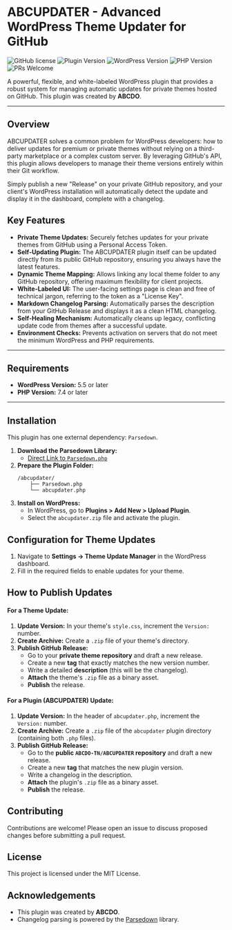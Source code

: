 # ABCUPDATER - Advanced WordPress Theme Updater for GitHub

![GitHub license](https://img.shields.io/badge/license-MIT-blue.svg)
![Plugin Version](https://img.shields.io/badge/version-0.10.0-orange)
![WordPress Version](https://img.shields.io/badge/WordPress-5.5+-blue)
![PHP Version](https://img.shields.io/badge/PHP-7.4+-blueviolet)
![PRs Welcome](https://img.shields.io/badge/PRs-welcome-brightgreen.svg)

A powerful, flexible, and white-labeled WordPress plugin that provides a robust system for managing automatic updates for private themes hosted on GitHub. This plugin was created by **ABCDO**.

---

## Overview

ABCUPDATER solves a common problem for WordPress developers: how to deliver updates for premium or private themes without relying on a third-party marketplace or a complex custom server. By leveraging GitHub's API, this plugin allows developers to manage their theme versions entirely within their Git workflow.

Simply publish a new "Release" on your private GitHub repository, and your client's WordPress installation will automatically detect the update and display it in the dashboard, complete with a changelog.

## Key Features

-   **Private Theme Updates:** Securely fetches updates for your private themes from GitHub using a Personal Access Token.
-   **Self-Updating Plugin:** The ABCUPDATER plugin itself can be updated directly from its public GitHub repository, ensuring you always have the latest features.
-   **Dynamic Theme Mapping:** Allows linking any local theme folder to any GitHub repository, offering maximum flexibility for client projects.
-   **White-Labeled UI:** The user-facing settings page is clean and free of technical jargon, referring to the token as a "License Key".
-   **Markdown Changelog Parsing:** Automatically parses the description from your GitHub Release and displays it as a clean HTML changelog.
-   **Self-Healing Mechanism:** Automatically cleans up legacy, conflicting update code from themes after a successful update.
-   **Environment Checks:** Prevents activation on servers that do not meet the minimum WordPress and PHP requirements.

---

## Requirements

-   **WordPress Version:** 5.5 or later
-   **PHP Version:** 7.4 or later

---

## Installation

This plugin has one external dependency: `Parsedown`.

1.  **Download the Parsedown Library:**
    -   [Direct Link to `Parsedown.php`](https://raw.githubusercontent.com/erusev/parsedown/master/Parsedown.php)
2.  **Prepare the Plugin Folder:**
    ```
    /abcupdater/
        ├── Parsedown.php
        └── abcupdater.php
    ```
3.  **Install on WordPress:**
    -   In WordPress, go to **Plugins > Add New > Upload Plugin**.
    -   Select the `abcupdater.zip` file and activate the plugin.

## Configuration for Theme Updates

1.  Navigate to **Settings -> Theme Update Manager** in the WordPress dashboard.
2.  Fill in the required fields to enable updates for your theme.

## How to Publish Updates

#### For a **Theme** Update:

1.  **Update Version:** In your theme's `style.css`, increment the `Version:` number.
2.  **Create Archive:** Create a `.zip` file of your theme's directory.
3.  **Publish GitHub Release:**
    -   Go to your **private theme repository** and draft a new release.
    -   Create a new **tag** that exactly matches the new version number.
    -   Write a detailed **description** (this will be the changelog).
    -   **Attach** the theme's `.zip` file as a binary asset.
    -   **Publish** the release.

#### For a **Plugin** (ABCUPDATER) Update:

1.  **Update Version:** In the header of `abcupdater.php`, increment the `Version:` number.
2.  **Create Archive:** Create a `.zip` file of the `abcupdater` plugin directory (containing both `.php` files).
3.  **Publish GitHub Release:**
    -   Go to the **public `ABCDO-TN/ABCUPDATER` repository** and draft a new release.
    -   Create a new **tag** that matches the new plugin version.
    -   Write a changelog in the description.
    -   **Attach** the plugin's `.zip` file as a binary asset.
    -   **Publish** the release.

## Contributing

Contributions are welcome! Please open an issue to discuss proposed changes before submitting a pull request.

## License

This project is licensed under the MIT License.

## Acknowledgements

-   This plugin was created by **ABCDO**.
-   Changelog parsing is powered by the [Parsedown](https://github.com/erusev/parsedown) library.

